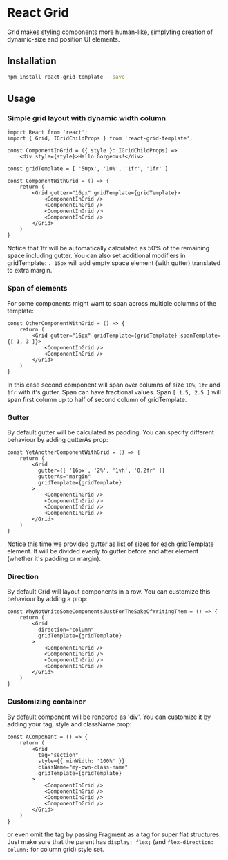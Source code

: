 # React Grid

Grid makes styling components more human-like, simplyfing creation of dynamic-size and position UI elements.

## Installation
```sh
npm install react-grid-template --save
```

## Usage

### Simple grid layout with dynamic width column

```JSX
import React from 'react';
import { Grid, IGridChildProps } from 'react-grid-template';

const ComponentInGrid = ({ style }: IGridChildProps) =>
    <div style={style}>Hallo Gorgeous!</div>

const gridTemplate = [ '50px', '10%', '1fr', '1fr' ]

const ComponentWithGrid = () => {
    return (
        <Grid gutter="16px" gridTemplate={gridTemplate}>
            <ComponentInGrid />
            <ComponentInGrid />
            <ComponentInGrid />
            <ComponentInGrid />
        </Grid>
    )
}
```

Notice that 1fr will be automatically calculated as 50% of the remaining space including gutter.
You can also set additional modifiers in gridTemplate:
`. 15px` will add empty space element (with gutter) translated to extra margin.

### Span of elements

For some components might want to span across multiple columns of the template:


```JSX
const OtherComponentWithGrid = () => {
    return (
        <Grid gutter="16px" gridTemplate={gridTemplate} spanTemplate={[ 1, 3 ]}>
            <ComponentInGrid />
            <ComponentInGrid />
        </Grid>
    )
}
```

In this case second component will span over columns of size `10%`, `1fr` and `1fr` with it's gutter.
Span can have fractional values. Span `[ 1.5, 2.5 ]` will span first column up to half of second column of gridTemplate.

### Gutter

By default gutter will be calculated as padding. You can specify different behaviour by adding gutterAs prop:

```JSX
const YetAnotherComponentWithGrid = () => {
    return (
        <Grid
          gutter={[ '16px', '2%', '1vh', '0.2fr' ]}
          gutterAs="margin"
          gridTemplate={gridTemplate}
        >
            <ComponentInGrid />
            <ComponentInGrid />
            <ComponentInGrid />
            <ComponentInGrid />
        </Grid>
    )
}
```

Notice this time we provided gutter as list of sizes for each gridTemplate element.
It will be divided evenly to gutter before and after element (whether it's padding or margin).

### Direction

By default Grid will layout components in a row. You can customize this behaviour by adding a prop:

```JSX
const WhyNotWriteSomeComponentsJustForTheSakeOfWritingThem = () => {
    return (
        <Grid
          direction="column"
          gridTemplate={gridTemplate}
        >
            <ComponentInGrid />
            <ComponentInGrid />
            <ComponentInGrid />
            <ComponentInGrid />
        </Grid>
    )
}
```

### Customizing container

By default component will be rendered as 'div'. You can customize it by adding your tag, style and className prop:

```JSX
const AComponent = () => {
    return (
        <Grid
          tag="section"
          style={{ minWidth: '100%' }}
          className="my-own-class-name"
          gridTemplate={gridTemplate}
        >
            <ComponentInGrid />
            <ComponentInGrid />
            <ComponentInGrid />
            <ComponentInGrid />
        </Grid>
    )
}
```

or even omit the tag by passing Fragment as a tag for super flat structures.
Just make sure that the parent has `display: flex;` (and `flex-direction: column;` for column grid) style set.
